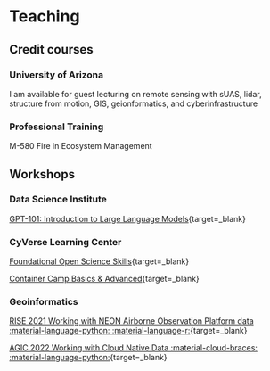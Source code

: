 # Teaching

## Credit courses

### University of Arizona

I am available for guest lecturing on remote sensing with sUAS, lidar, structure from motion, GIS, geionformatics, and cyberinfrastructure

### Professional Training

M-580 Fire in Ecosystem Management

## Workshops

### Data Science Institute

[GPT-101: Introduction to Large Language Models](https://ua-data7.github.io/introllms){target=_blank}

### CyVerse Learning Center

[Foundational Open Science Skills](https://learning.cyverse.org/projects/cyverse-foss/en/latest/index.html){target=_blank}

[Container Camp Basics & Advanced](https://learning.cyverse.org/projects/cyverse-container-camp/en/latest/index.html){target=_blank}

### Geoinformatics

[RISE 2021 Working with NEON Airborne Observation Platform data :material-language-python: :material-language-r:](https://cyverse-2021-neon-aop-workshop.readthedocs-hosted.com/en/latest/index.html){target=_blank}

[AGIC 2022 Working with Cloud Native Data :material-cloud-braces: :material-language-python:](https://tyson-swetnam.github.io/agic-2022){target=_blank}
